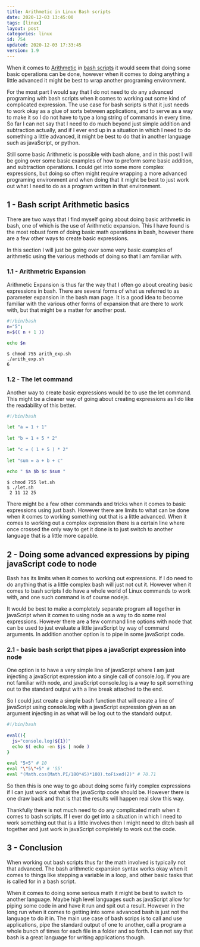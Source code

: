 ```yaml
---
title: Arithmetic in Linux Bash scripts
date: 2020-12-03 13:45:00
tags: [linux]
layout: post
categories: linux
id: 754
updated: 2020-12-03 17:33:45
version: 1.9
---
```


When it comes to [Arithmetic](https://ryanstutorials.net/bash-scripting-tutorial/bash-arithmetic.php) in [bash scripts](/2020/11/27/bash-scripts/) it would seem that doing some basic operations can be done, however when it comes to doing anything a little advanced it might be best to wrap another programing environment.

For the most part I would say that I do not need to do any advanced programing with bash scripts when it comes to working out some kind of complicated expression. The use case for bash scripts is that it just needs to work okay as a glue of sorts between applications, and to serve as a way to make it so I do not have to type a long string of commands in every time. So far I can not say that I need to do much beyond just simple addition and subtraction actually, and if I ever end up in a situation in which I need to do something a little advanced, it might be best to do that in another language such as javaScript, or python.

Still some basic Arithmetic is possible with bash alone, and in this post I will be going over some basic examples of how to preform some basic addition, and subtraction operations. I could get into some more complex expressions, but doing so often might require wrapping a more advanced programing environment and when doing that it might be best to just work out what I need to do as a program written in that environment.

<!-- more -->

## 1 - Bash script Arithmetic basics

There are two ways that I find myself going about doing basic arithmetic in bash, one of which is the use of Arithmetic expansion. This I have found is the most robust form of doing basic math operations in bash, however there are a few other ways to create basic expressions.

In this section I will just be going over some very basic examples of arithmetic using the various methods of doing so that I am familiar with.

### 1.1 - Arithmetric Expansion

Arithmetic Expansion is thus far the way that I often go about creating basic expressions in bash. There are several forms of what us referred to as parameter expansion in the bash man page. It is a good idea to become familiar with the various other forms of expansion that are there to work with, but that might be a matter for another post.

```bash
#!/bin/bash
n="5";
n=$(( n + 1 ))
 
echo $n
```

```
$ chmod 755 arith_exp.sh
./arith_exp.sh
6
```

### 1.2 - The let command

Another way to create basic expressions would be to use the let command. This might be a cleaner way of going about creating expressions as I do like the readability of this better.

```bash
#!/bin/bash
 
let "a = 1 + 1"
 
let "b = 1 + 5 * 2"
 
let "c = ( 1 + 5 ) * 2"
 
let "sum = a + b + c"
 
echo " $a $b $c $sum "
```

```
$ chmod 755 let.sh
$ ./let.sh
 2 11 12 25
```

There might be a few other commands and tricks when it comes to basic expressions using just bash. However there are limits to what can be done when it comes to working something out that is a little advanced. When it comes to working out a complex expression there is a certain line where once crossed the only way to get it done is to just switch to another language that is a little more capable.

## 2 - Doing some advanced expressions by piping javaScript code to node

Bash has its limits when it comes to working out expressions. If I do need to do anything that is a little complex bash will just not cut it. However when it comes to bash scripts I do have a whole world of Linux commands to work with, and one such command is of course nodejs.

It would be best to make a completely separate program all together in javaScript when it comes to using node as a way to do some real expressions. However there are a few command line options with node that can be used to just evaluate a little javaScript by way of command arguments. In addition another option is to pipe in some javaScript code.

### 2.1 - basic bash script that pipes a javaScript expression into node

One option is to have a very simple line of javaScript where I am just injecting a javaScript expression into a single call of console.log. If you are not familiar with node, and javaScript console.log is a way to spit something out to the standard output with a line break attached to the end.

So I could just create a simple bash function that will create a line of javaScript using console.log with a javaScript expression given as an argument injecting in as what will be log out to the standard output.

```bash
#!/bin/bash
 
eval(){
  js="console.log(${1})"
  echo $( echo -en $js | node )
}
 
eval "5+5" # 10
eval "\"5\"+5" # '55'
eval "(Math.cos(Math.PI/180*45)*100).toFixed(2)" # 70.71
```

So then this is one way to go about doing some fairly complex expressions if I can just work out what the javaScritp code should be. However there is one draw back and that is that the results will happen real slow this way.

Thankfully there is not much need to do any complicated math when it comes to bash scripts. If I ever do get into a situation in which I need to work something out that is a little involves then I might need to ditch bash all together and just work in javaScript completely to work out the code.

## 3 - Conclusion

When working out bash scripts thus far the math involved is typically not that advanced. The bash arithmetic expansion syntax works okay when it comes to things like stepping a variable in a loop, and other basic tasks that is called for in a bash script.

When it comes to doing some serious math it might be best to switch to another language. Maybe high level languages such as javaScript allow for piping some code in and have it run and spit out a result. However in the long run when it comes to getting into some advanced bash is just not the language to do it in. The main use case of bash scrips is to call and use applications, pipe the standard output of one to another, call a program a whole bunch of times for each file in a folder and so forth. I can not say that bash is a great language for writing applications though.
